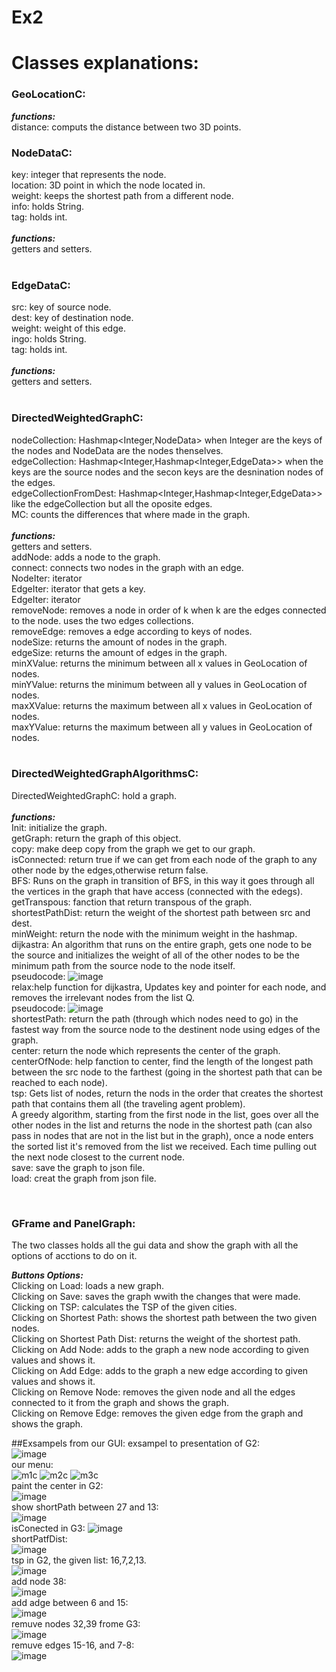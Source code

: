 # Ex2
# Classes explanations:
### GeoLocationC:
***functions:***<br>
distance: computs the distance between two 3D points.<br>
### NodeDataC:
key: integer that represents the node.<br>
location: 3D point in which the node located in.<br>
weight: keeps the shortest path from a different node.<br>
info: holds String.<br>
tag: holds int.<br>
<br>
***functions:***<br>
getters and setters.<br>
<br>
### EdgeDataC:
src: key of source node.<br>
dest: key of destination node.<br>
weight: weight of this edge.<br>
ingo: holds String.<br>
tag: holds int.<br>
<br>
***functions:***<br>
getters and setters.<br>
<br>
### DirectedWeightedGraphC:
nodeCollection: Hashmap<Integer,NodeData> when Integer are the keys of the nodes and NodeData are the nodes thenselves.<br>
edgeCollection: Hashmap<Integer,Hashmap<Integer,EdgeData>> when the keys are the source nodes and the secon keys are the desnination nodes of the edges.<br>
edgeCollectionFromDest: Hashmap<Integer,Hashmap<Integer,EdgeData>> like the edgeCollection but all the oposite edges.<br>
MC: counts the differences that where made in the graph.<br>
<br>
***functions:***<br>
getters and setters.<br>
addNode: adds a node to the graph.<br>
connect: connects two nodes in the graph with an edge.<br>
NodeIter: iterator<br>
EdgeIter: iterator that gets a key.<br>
EdgeIter: iterator<br>
removeNode: removes a node in order of k when k are the edges connected to the node. uses the two edges collections.<br>
removeEdge: removes a edge according to keys of nodes.<br>
nodeSize: returns the amount of nodes in the graph.<br>
edgeSize: returns the amount of edges in the graph.<br>
minXValue: returns the minimum between all x values in GeoLocation of nodes.<br>
minYValue: returns the minimum between all y values in GeoLocation of nodes.<br>
maxXValue: returns the maximum between all x values in GeoLocation of nodes.<br>
maxYValue: returns the maximum between all y values in GeoLocation of nodes.<br>
<br>

### DirectedWeightedGraphAlgorithmsC:
DirectedWeightedGraphC: hold a graph.<br>
<br>
***functions:***<br>
Init: initialize the graph.<br>
getGraph: return the graph of this object.<br> 
copy: make deep copy from the graph we get to our graph.<br>
isConnected: return true if we can get from each node of the graph to any other node by the edges,otherwise return false.<br>
BFS: Runs on the graph in transition of BFS, in this way it goes through all the vertices in the graph that have access (connected with the edegs).<br>
getTranspous: fanction that return transpous of the graph.<br>
shortestPathDist: return the weight of the shortest path between src and dest.<br>
minWeight: return the node with the minimum weight in the hashmap.<br>
dijkastra: An algorithm that runs on the entire graph, gets one node to be the source and initializes the weight of all of the other nodes to be the minimum path from the source node to the node itself.<br> 
pseudocode:
![image](https://user-images.githubusercontent.com/80401712/145459603-e3d2347c-77b8-4f8e-b4f7-14f19838e18f.png)<br>
relax:help function for dijkastra, Updates key and pointer for each node, and removes the irrelevant nodes from the list Q.<br>
pseudocode:
![image](https://user-images.githubusercontent.com/80401712/145459660-12d71edd-f916-410c-a399-a7e877eb5463.png)<br>
shortestPath: return the path (through which nodes need to go) in the fastest way from the source node to the destinent node using edges of the graph.<br>
center: return the node which represents the center of the graph.<br>
centerOfNode: help fanction to center, find the length of the longest path between the src node to the farthest (going in the shortest path that can be reached to each node).<br>
tsp: Gets list of nodes, return the nods in the order that creates the shortest path that contains them all (the traveling agent problem).<br>
A greedy algorithm, starting from the first node in the list, goes over all the other nodes in the list and returns the node in the shortest path (can also pass in nodes that are not in the list but in the graph), once a node enters the sorted list it's removed from the list we received. Each time pulling out the next node closest to the current node.<br>
save: save the graph to json file.<br>
load: creat the graph from json file. <br>

<br>

### GFrame and PanelGraph:
The two classes holds all the gui data and show the graph with all the options of acctions to do on it.<br>

***Buttons Options:***<br>
Clicking on Load: loads a new graph.<br>
Clicking on Save: saves the graph wwith the changes that were made.<br>
Clicking on TSP: calculates the TSP of the given cities.<br>
Clicking on Shortest Path: shows the shortest path between the two given nodes.<br>
Clicking on Shortest Path Dist: returns the weight of the shortest path.<br>
Clicking on Add Node: adds to the graph a new node according to given values and shows it.<br>
Clicking on Add Edge: adds to the graph a new edge according to given values and shows it.<br>
Clicking on Remove Node: removes the given node and all the edges connected to it from the graph and shows the graph.<br>
Clicking on Remove Edge: removes the given edge from the graph and shows the graph.<br>

##Exsampels from our GUI:
exsampel to presentation of G2:<br>
![image](https://user-images.githubusercontent.com/80401712/145460015-38936055-f411-450b-b22f-09a58eaf1cc9.png)<br>
our menu:<br>
![m1c](https://user-images.githubusercontent.com/80401712/145460767-2ffdaadb-8b28-400d-9849-e5b91c56c211.jpg)
![m2c](https://user-images.githubusercontent.com/80401712/145460830-17a88040-257a-4c5d-a4a6-f9d495705e1a.jpg)
![m3c](https://user-images.githubusercontent.com/80401712/145460874-fc69e0d9-f21a-41c3-9810-20b2359cfbae.jpg)<br>
paint the center in G2:<br>
![image](https://user-images.githubusercontent.com/80401712/145461130-103ba693-af0c-4020-8a6e-e02b4d1e10e0.png)<br>
show shortPath between 27 and 13:<br>
![image](https://user-images.githubusercontent.com/80401712/145461317-d0fac1bc-af5d-4f08-8721-f63ded92ee71.png)<br>
isConected in G3:
![image](https://user-images.githubusercontent.com/80401712/145461422-a4aaa712-7eab-4e1f-bf52-d628824893e8.png)<br>
shortPatfDist:<br>
![image](https://user-images.githubusercontent.com/80401712/145461621-6d01d247-9aa7-4e38-8f59-dece29fc2709.png)<br>
tsp in G2, the given list: 16,7,2,13.<br>
![image](https://user-images.githubusercontent.com/80401712/145462344-6c2ca5e9-3464-4a9f-aa7e-2de88f6331ce.png)<br>
add node 38:<br>
![image](https://user-images.githubusercontent.com/80401712/145462833-16fc9a3b-fc92-455e-a55b-a9eb1f9a20c2.png)<br>
add adge between 6 and 15:<br>
![image](https://user-images.githubusercontent.com/80401712/145462804-48ff283f-7439-41e7-b2e1-01541810d23f.png)<br>
remuve nodes 32,39 frome G3:<br>
![image](https://user-images.githubusercontent.com/80401712/145463022-8f8723fa-debf-4466-a058-c523ee339b12.png)<br>
remuve edges 15-16, and 7-8:<br>
![image](https://user-images.githubusercontent.com/80401712/145463051-7ba599f1-a9ff-41c1-b8cd-936ada03295e.png)<br>



